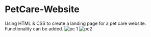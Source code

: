 # PetCare-Website
Using HTML &amp; CSS to create a landing page for a pet care website. Functionality can be added.
![pc 1](https://user-images.githubusercontent.com/94161006/193561738-99ee1f9a-8fbc-4abc-bf5f-51ef76afc063.jpg)
![pc2](https://user-images.githubusercontent.com/94161006/193561751-f603e294-dc93-43b5-8179-08db575d7da6.jpg)
